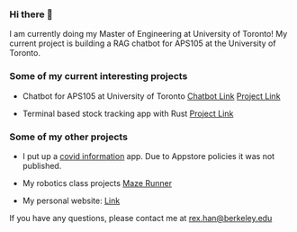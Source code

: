 <!--### Hi there 👋
**rexhanh/rexhanh** is a ✨ _special_ ✨ repository because its `README.md` (this file) appears on your GitHub profile.

Here are some ideas to get you started:

- 🔭 I’m currently working on ...
- 🌱 I’m currently learning ...
- 👯 I’m looking to collaborate on ...
- 🤔 I’m looking for help with ...
- 💬 Ask me about ...
- 📫 How to reach me: ...
- 😄 Pronouns: ...
- ⚡ Fun fact: ...
-->

### Hi there 👋

I am currently doing my Master of Engineering at University of Toronto! My current project is building a RAG chatbot for APS105 at the University of Toronto.

### Some of my current interesting projects

- Chatbot for APS105 at University of Toronto
  [Chatbot Link](https://learningc.org)
  [Project Link](https://github.com/salma-emara/aps105-book)

- Terminal based stock tracking app with Rust
  [Project Link](https://github.com/rexhanh/1724_final_project)

### Some of my other projects

- I put up a [covid information](https://github.com/rexhanh/Covid_info) app. Due to Appstore policies it was not published.

- My robotics class projects
  [Maze Runner](https://robot-gang.github.io/maze-runner/)
- My personal website: [Link](https://rexhanh.github.io)

If you have any questions, please contact me at <rex.han@berkeley.edu>
